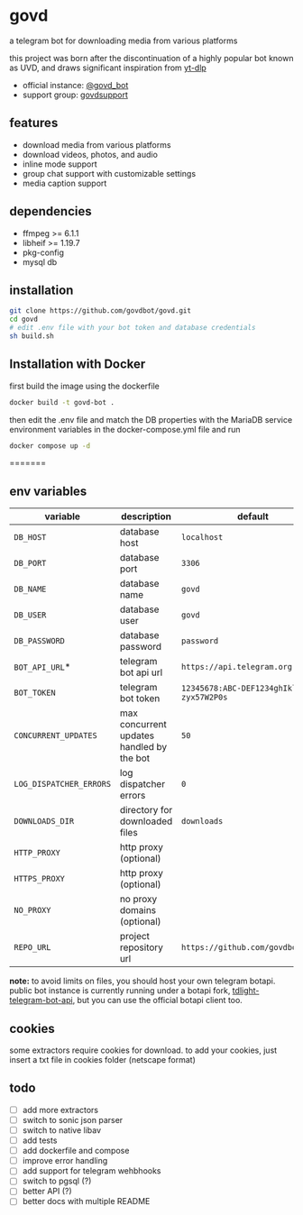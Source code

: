 # govd

a telegram bot for downloading media from various platforms

this project was born after the discontinuation of a highly popular bot known as UVD, and draws significant inspiration from [yt-dlp](https://github.com/yt-dlp/yt-dlp)

- official instance: [@govd_bot](https://t.me/govd_bot)
- support group: [govdsupport](https://t.me/govdsupport)

## features

- download media from various platforms
- download videos, photos, and audio
- inline mode support
- group chat support with customizable settings
- media caption support

## dependencies

- ffmpeg >= 6.1.1
- libheif >= 1.19.7
- pkg-config
- mysql db

## installation

```bash
git clone https://github.com/govdbot/govd.git
cd govd
# edit .env file with your bot token and database credentials
sh build.sh
```

## Installation with Docker
first build the image using the dockerfile

```bash
docker build -t govd-bot .
```

then edit the .env file and match the DB properties with the MariaDB service environment variables in the docker-compose.yml file and run

```bash
docker compose up -d
```
=======
## env variables

| variable              | description                                      | default                      |
|-----------------------|--------------------------------------------------|----------------------------------------|
| `DB_HOST`             | database host                                    | `localhost`                            |
| `DB_PORT`             | database port                                    | `3306`                                 |
| `DB_NAME`             | database name                                    | `govd`                                 |
| `DB_USER`             | database user                                    | `govd`                                 |
| `DB_PASSWORD`         | database password                                | `password`                             |
| `BOT_API_URL`*         | telegram bot api url                             | `https://api.telegram.org`             |
| `BOT_TOKEN`           | telegram bot token                               | `12345678:ABC-DEF1234ghIkl-zyx57W2P0s` |
| `CONCURRENT_UPDATES`  | max concurrent updates handled by the bot        | `50`                                   |
| `LOG_DISPATCHER_ERRORS` | log dispatcher errors        | `0`                                    |
| `DOWNLOADS_DIR`       | directory for downloaded files                   | `downloads`                            |
| `HTTP_PROXY`          | http proxy (optional)                            |                                        |
| `HTTPS_PROXY`         | http proxy (optional)                           |                                        |
| `NO_PROXY`            | no proxy domains (optional)                      |                                        |
| `REPO_URL`            | project repository url                           | `https://github.com/govdbot/govd`      |

**note:**
to avoid limits on files, you should host your own telegram botapi. public bot instance is currently running under a botapi fork, [tdlight-telegram-bot-api](https://github.com/tdlight-team/tdlight-telegram-bot-api), but you can use the official botapi client too.

## cookies

some extractors require cookies for download. to add your cookies, just insert a txt file in cookies folder (netscape format)

## todo

- [ ] add more extractors
- [ ] switch to sonic json parser
- [ ] switch to native libav
- [ ] add tests
- [ ] add dockerfile and compose
- [ ] improve error handling
- [ ] add support for telegram wehbhooks
- [ ] switch to pgsql (?)
- [ ] better API (?)
- [ ] better docs with multiple README